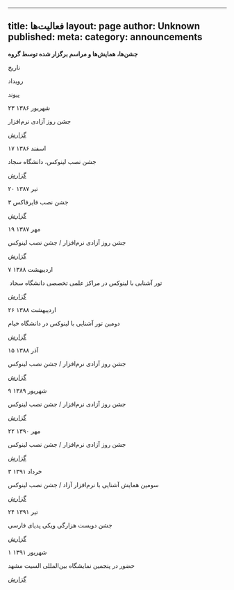 ----------
title: فعالیت‌ها
layout: page
author: Unknown
published: 
meta: 
category: announcements
----------
**جشن‌ها، همایش‌ها و مراسم برگزار شده توسط گروه**

تاریخ

رویداد

پیوند

۲۳ شهریور ۱۳۸۶

جشن روز آزادی نرم‌افزار

[گزارش](http://wiki.ubuntu.ir/MashhadTeam/InstallFests/13860623)

۱۷ اسفند ۱۳۸۶

جشن نصب لینوکس، دانشگاه سجاد

[گزارش](http://mashhadlug.org/fa/node/2)

۲۰ تیر ۱۳۸۷

جشن نصب فایرفاکس ۳

[گزارش](http://mashhadlug.org/fa/FireFox3ReleaseParty)

۱۹ مهر ۱۳۸۷

جشن روز آزادی نرم‌افزار / جشن نصب لینوکس

[گزارش](http://mashhadlug.org/fa/node/34)

۷ اردیبهشت‌ ۱۳۸۸

 تور آشنایی با لینوکس در مراکز علمی تخصصی دانشگاه سجاد

[گزارش](http://mashhadlug.org/fa/node/66)

۲۶ اردیبهشت ۱۳۸۸

دومین تور آشنایی با لینوکس در دانشگاه خیام

[گزارش](http://mashhadlug.org/fa/node/71)

۱۵ آذر ۱۳۸۸

جشن روز آزادی نرم‌افزار / جشن نصب لینوکس

[گزارش](http://mashhadlug.org/fa/node/89)

۹ شهریور‌ ۱۳۸۹

جشن روز آزادی نرم‌افزار / جشن نصب لینوکس

[گزارش](http://mashhadlug.org/fa/node/117)

۲۲ مهر ۱۳۹۰

جشن روز آزادی نرم‌افزار / جشن نصب لینوکس

[گزارش](http://mashhadlug.org/fa/node/142)

۳ خرداد ۱۳۹۱

سومین همایش آشنایی با نرم‌افزار آزاد / جشن نصب لینوکس

[گزارش](179)

۲۴ تیر ۱۳۹۱

جشن دویست هزارگی ویکی پدیای فارسی

[گزارش](188)

۱ شهریور ۱۳۹۱

حضور در پنجمین نمایشگاه بین‌المللی السیت مشهد

[گزارش](199)





